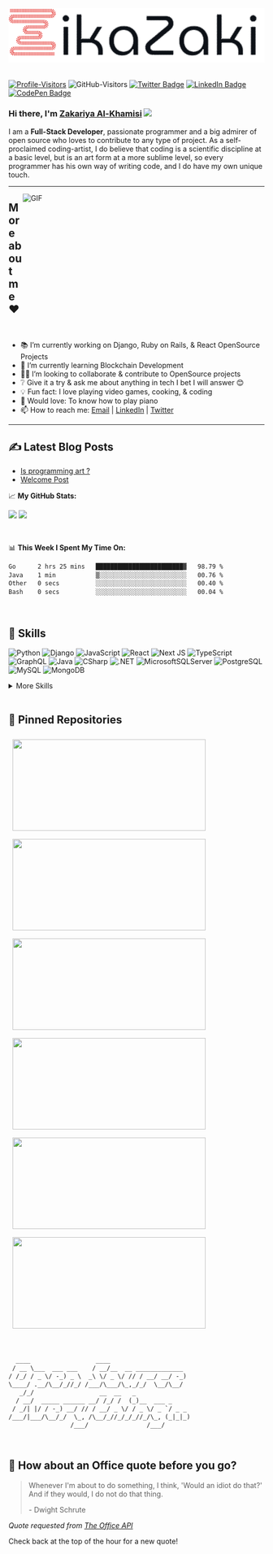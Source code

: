 <div align="center">
  <img src="zikazaki-logo.svg" alt="logo" width="720"  height="auto" />
  <br/>

 <!-- <h3><b>FULL-STACK DEVELOPER</b></h3> -->
  <br/>

</div>

<!-- [![ZikaZaki's GitHub Banner](./assets/LinkedInCover.png)](https://github.com/zikazaki/zikazaki) -->
<!-- ZikaZaki Logo Badge
[![ZikaZaki-Logo](https://custom-icon-badges.demolab.com/badge/Profile-Info?logo=zikazaki&color=648473)](https://api.visitor.plantree.me/visitor-badge/pv?style=flat&namespace=zikazaki.com&key=index.html&color=E7403C)
 -->
 <!-- Previous Visitors Badge -->
 <!-- [Visitors](https://visitor-badge.glitch.me/badge?page_id=ZikaZaki&left_color=gray&right_color=648473) -->

[![Profile-Visitors](https://api.visitor.plantree.me/visitor-badge/pv?style=flat&namespace=zikazaki.com&key=index.html&label=Profile&color=E7403C)](https://www.zikazaki.com/)
![GitHub-Visitors](https://api.visitor.plantree.me/visitor-badge/pv?namespace=https://github.com/ZikaZaki&key=README.md&style=flat&label=Visitors&color=648473)
[![Twitter Badge](https://img.shields.io/badge/Twitter-Profile-informational?style=flat&logo=twitter&logoColor=white&color=648473)](https://twitter.com/ZikaZaki)
[![LinkedIn Badge](https://img.shields.io/badge/LinkedIn-Profile-informational?style=flat&logo=linkedin&logoColor=white&color=648473)](https://www.linkedin.com/in/zakariyaalkhamisisap)
[![CodePen Badge](https://img.shields.io/badge/CodePen-Profile-informational?style=flat&logo=codepen&logoColor=white&color=648473)](https://codepen.io/zikazaki)

### Hi there, I'm <a href="#" target="_blank">Zakariya Al-Khamisi</a> <img src="https://media.giphy.com/media/hvRJCLFzcasrR4ia7z/giphy.gif" width="25px">

I am a **Full-Stack Developer**, passionate programmer and a big admirer of open source who loves to contribute to any type of project. As a self-proclaimed coding-artist, I do believe that coding is a scientific discipline at a basic level, but is an art form at a more sublime level, so every programmer has his own way of writing code, and I do have my own unique touch.

---

<img align="right" style="float: right;" alt="GIF" src="./assets/coding.gif?raw=true" width="476" height="288" />

## More about me ❤ 

- 📚 I’m currently working on Django, Ruby on Rails, & React OpenSource Projects
- 🔭 I’m currently learning Blockchain Development
- 🙋‍♂️ I’m looking to collaborate & contribute to OpenSource projects
- ❔ Give it a try & ask me about anything in tech I bet I will answer 😊
- 💡 Fun fact: I love playing video games, cooking, & coding
- 🎹 Would love: To know how to play piano
- 📫 How to reach me: [Email](mailto:ziiikoooo2000@gmail.com) | [LinkedIn](https://www.linkedin.com/in/zikazaki) | [Twitter](https://twitter.com/ZakariyaKhamisi)
 
----

## ✍ Latest Blog Posts
<!-- BLOG-POST-LIST:START -->
- [Is programming art ?](https://dev.to/zikazaki/is-programming-art--1n5e)
- [Welcome Post](https://dev.to/zikazaki/welcome-post-18jn)
<!-- BLOG-POST-LIST:END -->

📈 **My GitHub Stats:**

<p>
  <img height="180em" src="https://github-readme-stats.vercel.app/api?username=ZikaZaki&show_icons=true&hide_border=true&&count_private=true&include_all_commits=true&title_color=ffffff&text_color=c9cacc&icon_color=4AB097&bg_color=1A2B34" />
  <img height="180em" src="https://github-readme-stats.vercel.app/api/top-langs/?username=ZikaZaki&exclude_repo=KNN-Image-Classification&show_icons=true&hide_border=true&layout=compact&langs_count=8&title_color=ffffff&text_color=c9cacc&icon_color=4AB197&bg_color=1A2B34"/>
</p>

<br>

📊 **This Week I Spent My Time On:**

<!--START_SECTION:waka-->

```txt
Go      2 hrs 25 mins   ████████████████████████▓   98.79 %
Java    1 min           ▒░░░░░░░░░░░░░░░░░░░░░░░░   00.76 %
Other   0 secs          ░░░░░░░░░░░░░░░░░░░░░░░░░   00.40 %
Bash    0 secs          ░░░░░░░░░░░░░░░░░░░░░░░░░   00.04 %
```

<!--END_SECTION:waka-->

<br>

## 💼 Skills

![Python](https://img.shields.io/badge/Code-Python-informational?style=flat&logo=python&logoColor=white&color=4AB197)
![Django](https://img.shields.io/badge/Code-Django-informational?style=flat&logo=django&logoColor=white&color=4AB197)
![JavaScript](https://img.shields.io/badge/Code-JavaScript-informational?style=flat&logo=JavaScript&logoColor=white&color=4AB197)
![React](https://img.shields.io/badge/Code-React-informational?style=flat&logo=react&logoColor=white&color=4AB197)
![Next JS](https://img.shields.io/badge/Next-black?style=flat&logo=next.js&logoColor=white)
![TypeScript](https://img.shields.io/badge/Code-TypeScript-informational?style=flat&logo=TypeScript&logoColor=white&color=4AB197)
![GraphQL](https://img.shields.io/badge/Code-GraphQL-informational?style=flat&logo=GraphQL&logoColor=white&color=4AB197)
![Java](https://img.shields.io/badge/Code-Java-informational?style=flat&logo=Java&logoColor=white&color=4AB197)
![CSharp](https://img.shields.io/badge/Code-CSharp-informational?style=flat&logo=c-sharp&logoColor=white&color=4AB197)
![.NET](https://img.shields.io/badge/Code-.NET-informational?style=flat&logo=.net&logoColor=white&color=4AB197)
![MicrosoftSQLServer](https://img.shields.io/badge/Code-MicrosoftSQLServer-informational?style=flat&logo=MicrosoftSQLServer&logoColor=white&color=4AB197)
![PostgreSQL](https://img.shields.io/badge/Code-PostgreSQL-informational?style=flat&logo=PostgreSQL&logoColor=white&color=4AB197)
![MySQL](https://img.shields.io/badge/Code-MySQL-informational?style=flat&logo=MySQL&logoColor=white&color=4AB197)
![MongoDB](https://img.shields.io/badge/Code-MongoDB-informational?style=flat&logo=MongoDB&logoColor=white&color=4AB197)

<details>
<summary>More Skills</summary>
<br>

![Docker](https://img.shields.io/badge/Tools-Docker-informational?style=flat&logo=docker&logoColor=white&color=4AB197)
![Jenkins](https://img.shields.io/badge/Tools-Jenkins-informational?style=flat&logo=jenkins&logoColor=white&color=4AB197)
![NGINX](https://img.shields.io/badge/Tools-NGINX-informational?style=flat&logo=nginx&logoColor=white&color=4AB197)
![NPM](https://img.shields.io/badge/Tools-NPM-informational?style=flat&logo=npm&logoColor=white&color=4AB197)
![Sentry](https://img.shields.io/badge/Tools-Sentry-informational?style=flat&logo=sentry&logoColor=white&color=4AB197)
![Postman](https://img.shields.io/badge/Tools-Postman-informational?style=flat&logo=Postman&logoColor=white&color=4AB197)
![GitHub](https://img.shields.io/badge/Tools-GitHub-informational?style=flat&logo=GitHub&logoColor=white&color=4AB197)
![GitLab](https://img.shields.io/badge/Tools-GitLab-informational?style=flat&logo=GitLab&logoColor=white&color=4AB197)
![Selenium](https://img.shields.io/badge/Test-Selenium-informational?style=flat&logo=Selenium&logoColor=white&color=4AB197)
![PyTest](https://img.shields.io/badge/Test-PyTest-informational?style=flat&logo=PyTest&logoColor=white&color=4AB197)
![Jest](https://img.shields.io/badge/Test-Jest-informational?style=flat&logo=Jest&logoColor=white&color=4AB197)
![CSS](https://img.shields.io/badge/Style-CSS-informational?style=flat&logo=css3&logoColor=white&color=4AB197)
![Tailwind](https://img.shields.io/badge/Style-Tailwind-informational?style=flat&logo=Tailwind-CSS&logoColor=white&color=4AB197)
![Sass](https://img.shields.io/badge/Style-Sass-informational?style=flat&logo=Sass&logoColor=white&color=4AB197)

</details>

<br>

## 📌 Pinned Repositories

<p>

<a href="https://github.com/ZikaZaki/vespa-frontend">
  <img height="180em" width="380em" align="center" style="margin:0.5rem" src="https://github-readme-stats.vercel.app/api/pin/?username=zikazaki&repo=vespa-frontend&title_color=ffffff&text_color=c9cacc&icon_color=4AB197&bg_color=1A2B34" />
</a>

<a href="https://github.com/ZikaZaki/mybudget">
  <img height="180em" width="380em" align="center" style="margin:0.5rem" src="https://github-readme-stats.vercel.app/api/pin/?username=zikazaki&repo=mybudget&title_color=ffffff&text_color=c9cacc&icon_color=4AB197&bg_color=1A2B34" />
</a>

<a href="https://github.com/ZikaZaki/recipe-stash">
  <img height="180em" width="380em" align="center" style="margin:0.5rem" src="https://github-readme-stats.vercel.app/api/pin/?username=zikazaki&repo=recipe-stash&title_color=ffffff&text_color=c9cacc&icon_color=4AB197&bg_color=1A2B34" />
</a>

<a href="https://github.com/ZikaZaki/countries-info">
  <img height="180em" width="380em" align="center" style="margin:0.5rem" src="https://github-readme-stats.vercel.app/api/pin/?username=zikazaki&repo=countries-info&title_color=ffffff&text_color=c9cacc&icon_color=4AB197&bg_color=1A2B34" />
</a>

<a href="https://github.com/ZikaZaki/meals-lover">
  <img height="180em" width="380em" align="center" style="margin:0.5rem" src="https://github-readme-stats.vercel.app/api/pin/?username=zikazaki&repo=meals-lover&title_color=ffffff&text_color=c9cacc&icon_color=4AB197&bg_color=1A2B34" />
</a>

<a href="https://github.com/ZikaZaki/space-hub">
  <img height="180em" width="380em" align="center" style="margin:0.5rem" src="https://github-readme-stats.vercel.app/api/pin/?username=zikazaki&repo=space-hub&title_color=ffffff&text_color=c9cacc&icon_color=4AB197&bg_color=1A2B34" />
</a>

<!-- <a href="https://github.com/ZikaZaki/awesome-books">
  <img height="180em" width="380em" align="center" style="margin:0.5rem" src="https://github-readme-stats.vercel.app/api/pin/?username=zikazaki&repo=awesome-books&title_color=ffffff&text_color=c9cacc&icon_color=4AB197&bg_color=1A2B34" />
</a>

<a href="https://github.com/ZikaZaki/first-capstone-conference">
  <img height="180em" width="380em" align="center" style="margin:0.5rem" src="https://github-readme-stats.vercel.app/api/pin/?username=zikazaki&repo=first-capstone-conference&title_color=ffffff&text_color=c9cacc&icon_color=4AB197&bg_color=1A2B34" />
</a>

<a href="https://github.com/ZikaZaki/zikazaki-folio">
  <img height="180em" width="380em" align="center" style="margin:0.5rem" src="https://github-readme-stats.vercel.app/api/pin/?username=zikazaki&repo=zikazaki-folio&title_color=ffffff&text_color=c9cacc&icon_color=4AB197&bg_color=1A2B34" />
</a>

<a href="https://github.com/ZikaZaki/Python-OPP">
  <img height="180em" width="380em" align="center" style="margin:0.5rem" src="https://github-readme-stats.vercel.app/api/pin/?username=zikazaki&repo=Python-OPP&title_color=ffffff&text_color=c9cacc&icon_color=4AB197&bg_color=1A2B34" />
</a> -->

</p>

<br>

```
  ____                  ____                      
 / __ \___  ___ ___    / __/__  __ _____________  
/ /_/ / _ \/ -_) _ \  _\ \/ _ \/ // / __/ __/ -_) 
\____/ .__/\__/_//_/ /___/\___/\_,_/_/  \__/\__/  
   _/_/                  __  __   _               
  / __/  _____ ______ __/ /_/ /  (_)__  ___ _     
 / _/| |/ / -_) __/ // / __/ _ \/ / _ \/ _ `/ _ _ 
/___/|___/\__/_/  \_, /\__/_//_/_/_//_/\_, (_|_|_)
                 /___/                /___/       
```

<br>

## 📣 How about an Office quote before you go?

> Whenever I'm about to do something, I think, 'Would an idiot do that?' And if they would, I do not do that thing.
>
> <p>- Dwight Schrute</p>

_Quote requested from [The Office API](https://www.officeapi.dev/)_

Check back at the top of the hour for a new quote!

<br>
